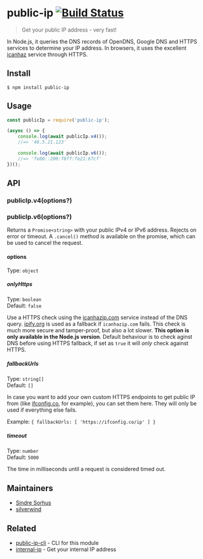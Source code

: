 # public-ip [![Build Status](https://travis-ci.org/sindresorhus/public-ip.svg?branch=master)](https://travis-ci.org/sindresorhus/public-ip)

> Get your public IP address - very fast!

In Node.js, it queries the DNS records of OpenDNS, Google DNS and HTTPS services to determine your IP address. In browsers, it uses the excellent [icanhaz](https://github.com/major/icanhaz) service through HTTPS.


## Install

```
$ npm install public-ip
```


## Usage

```js
const publicIp = require('public-ip');

(async () => {
	console.log(await publicIp.v4());
	//=> '46.5.21.123'

	console.log(await publicIp.v6());
	//=> 'fe80::200:f8ff:fe21:67cf'
})();
```


## API

### publicIp.v4(options?)
### publicIp.v6(options?)

Returns a `Promise<string>` with your public IPv4 or IPv6 address. Rejects on error or timeout. A `.cancel()` method is available on the promise, which can be used to cancel the request.

#### options

Type: `object`

##### onlyHttps

Type: `boolean`<br>
Default: `false`

Use a HTTPS check using the [icanhazip.com](https://github.com/major/icanhaz) service instead of the DNS query. [ipify.org](https://www.ipify.org) is used as a fallback if `icanhazip.com` fails. This check is much more secure and tamper-proof, but also a lot slower. **This option is only available in the Node.js version**. Default behaviour is to check aginst DNS before using HTTPS fallback, if set as `true` it will *only* check against HTTPS.

##### fallbackUrls

Type: `string[]`<br>
Default: `[]`

In case you want to add your own custom HTTPS endpoints to get public IP from (like [ifconfig.co](https://ifconfig.co), for example), you can set them here. They will only be used if everything else fails.

Example: `{ fallbackUrls: [ 'https://ifconfig.co/ip' ] }`

##### timeout

Type: `number`<br>
Default: `5000`

The time in milliseconds until a request is considered timed out.


## Maintainers

- [Sindre Sorhus](https://github.com/sindresorhus)
- [silverwind](https://github.com/silverwind)


## Related

- [public-ip-cli](https://github.com/sindresorhus/public-ip-cli) - CLI for this module
- [internal-ip](https://github.com/sindresorhus/internal-ip) - Get your internal IP address

